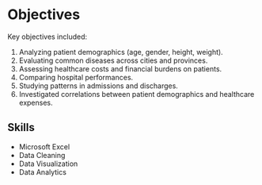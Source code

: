 # Objectives
Key objectives included:
1. Analyzing patient demographics (age, gender, height, weight).
2. Evaluating common diseases across cities and provinces.
3. Assessing healthcare costs and financial burdens on patients.
4. Comparing hospital performances.
5. Studying patterns in admissions and discharges.
6. Investigated correlations between patient demographics and healthcare expenses.

## Skills
- Microsoft Excel
- Data Cleaning
- Data Visualization
- Data Analytics
